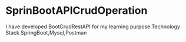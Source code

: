 # SprinBootAPICrudOperation
I have  developed  BootCrudRestAPI for my learning purpose.Technology Stack SpringBoot,Mysql,Postman
